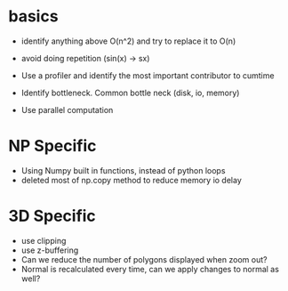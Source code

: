 # basics

- identify anything above O(n^2) and try to replace it to O(n)
- avoid doing repetition (sin(x) -> sx)

- Use a profiler and identify the most important contributor to cumtime
- Identify bottleneck. Common bottle neck (disk, io, memory)
- Use parallel computation

# NP Specific

- Using Numpy built in functions, instead of python loops
- deleted most of np.copy method to reduce memory io delay

# 3D Specific 

- use clipping
- use z-buffering
- Can we reduce the number of polygons displayed when zoom out?
- Normal is recalculated every time, can we apply changes to normal as well?